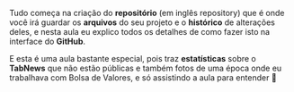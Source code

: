 Tudo começa na criação do **repositório** (em inglês repository) que é onde você irá guardar os **arquivos** do seu projeto e o **histórico** de alterações deles, e nesta aula eu explico todos os detalhes de como fazer isto na interface do **GitHub**.

E esta é uma aula bastante especial, pois traz **estatísticas** sobre o **TabNews** que não estão públicas e também fotos de uma época onde eu trabalhava com Bolsa de Valores, e só assistindo a aula para entender 🤝